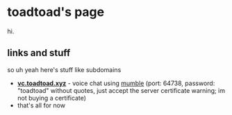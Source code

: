 <head>
    <title>Toadtoad</title>
    <meta name = "description" content = "the site of Toadtoad">
    <meta name = "author" content = "Toadtoad">
    <link rel="shortcut icon" type="image/png" 
      href="{{ "/assets/images/favicon.png"  | absolute_url }}">
</head>

# toadtoad's page

hi. 

## links and stuff

so uh yeah here's stuff like subdomains

- **[vc.toadtoad.xyz](vc.toadtoad.xyz)** - voice chat using [mumble](https://www.mumble.info/) (port: 64738, password: "toadtoad" without quotes, just accept the server certificate warning; im not buying a certificate)
- that's all for now